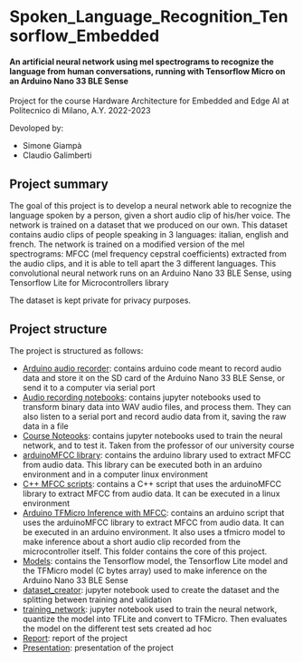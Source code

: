 # Spoken_Language_Recognition_Tensorflow_Embedded

#### An artificial neural network using mel spectrograms to recognize the language from human conversations, running with Tensorflow Micro on an Arduino Nano 33 BLE Sense

Project for the course Hardware Architecture for Embedded and Edge AI at Politecnico di Milano, A.Y. 2022-2023

Devoloped by:
- Simone Giampà
- Claudio Galimberti

## Project summary

The goal of this project is to develop a neural network able to recognize the language spoken by a person, given a short audio clip of his/her voice. The network is trained on a dataset that we produced on our own. This dataset contains audio clips of people speaking in 3 languages: italian, english and french. The network is trained on a modified version of the mel spectrograms: MFCC (mel frequency cepstral coefficients) extracted from the audio clips, and it is able to tell apart the 3 different languages. This convolutional neural network runs on an Arduino Nano 33 BLE Sense, using Tensorflow Lite for Microcontrollers library

The dataset is kept private for privacy purposes.

## Project structure

The project is structured as follows:

- [Arduino audio recorder](arduino&#32;audio&#32;recorders/): contains arduino code meant to record audio data and store it on the SD card of the Arduino Nano 33 BLE Sense, or send it to a computer via serial port
- [Audio recording notebooks](data_recorder_notebooks/): contains jupyter notebooks used to transform binary data into WAV audio files, and process them. They can also listen to a serial port and record audio data from it, saving the raw data in a file
- [Course Noteooks](haeeai_course_notebooks/): contains jupyter notebooks used to train the neural network, and to test it. Taken from the professor of our university course
- [arduinoMFCC library](libraries/arduinoMFCC/): contains the arduino library used to extract MFCC from audio data. This library can be executed both in an arduino environment and in a computer linux environment
- [C++ MFCC scripts](MFCC_script_cpp/): contains a C++ script that uses the arduinoMFCC library to extract MFCC from audio data. It can be executed in a linux environment
- [Arduino TFMicro Inference with MFCC](MFCC_script_arduino/): contains an arduino script that uses the arduinoMFCC library to extract MFCC from audio data. It can be executed in an arduino environment. It also uses a tfmicro model to make inference about a short audio clip recorded from the microcontroller itself. This folder contains the core of this project.
- [Models](model_lite/): contains the Tensorflow model, the Tensorflow Lite model and the TFMicro model (C bytes array) used to make inference on the Arduino Nano 33 BLE Sense
- [dataset_creator](dataset_creator.ipynb): jupyter notebook used to create the dataset and the splitting between training and validation
- [training_network](training_net.ipynb): jupyter notebook used to train the neural network, quantize the model into TFLite and convert to TFMicro. Then evaluates the model on the different test sets created ad hoc
- [Report](Spoken&#32;Language&#32;Recognition&#32;-&#32;Project&#32;Report.pdf): report of the project
- [Presentation](Spoken&#32;Language&#32;Recognition&#32;-&#32;Project&#32;Presentation.pptx): presentation of the project